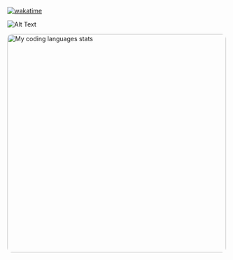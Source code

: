 [![wakatime](https://wakatime.com/badge/user/eeb3dfb4-6a99-4673-8148-202e3cd8f6d2.svg)](https://wakatime.com/@eeb3dfb4-6a99-4673-8148-202e3cd8f6d2)

![Alt Text](https://wakatime.com/share/@rahul_panchal/a00bcbf2-6d50-488d-a70e-e628d0defdf7.png)

[<img src="https://wakatime.com/share/@rahul_panchal/59874a08-8f28-413e-89b2-d880a86e7638.png" alt="My coding languages stats" width="500" style="border-radius:10px"/>](https://wakatime.com/)


